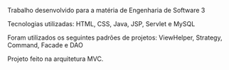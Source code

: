 Trabalho desenvolvido para a matéria de Engenharia de Software 3</br>

Tecnologias utilizadas: HTML, CSS, Java, JSP, Servlet e MySQL</br>

Foram utilizados os seguintes padrões de projetos: ViewHelper, Strategy, Command, Facade e DAO</br>

Projeto feito na arquitetura MVC.